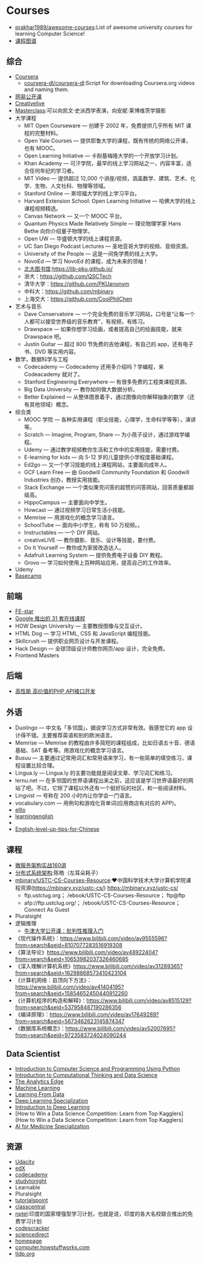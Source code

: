 # Courses

* [prakhar1989/awesome-courses](https://github.com/prakhar1989/awesome-courses):List of awesome university courses for learning Computer Science!
* [课程图谱](http://coursegraph.com/navigation/)

## 综合

* [Coursera](https://www.coursera.org/)
    - [coursera-dl/coursera-dl](https://github.com/coursera-dl/coursera-dl):Script for downloading Coursera.org videos and naming them.
* [网易公开课](https://study.163.com)
* [Creativelive](https://www.creativelive.com/)
* [Masterclass](https://www.masterclass.com/):可以向凯文·史派西学表演，向安妮·莱博维茨学摄影
* 大学课程
    - MIT Open Courseware — 创建于 2002 年，免费提供几乎所有 MIT 课程的完整材料。
    - Open Yale Courses — 提供耶鲁大学的课程，既有传统的网络公开课，也有 MOOC。
    - Open Learning Initiative — 卡耐基梅隆大学的一个开放学习计划。
    - Khan Academy — 可汗学院，最早的线上学习网站之一，内容丰富，适合任何年纪的学习者。
    - MIT Video — 提供超过 12,000 个讲座/视频，涵盖数学、建筑、艺术、化学、生物、人文社科、物理等领域。
    - Stanford Online — 斯坦福大学的线上学习平台。
    - Harvard Extension School: Open Learning Initiative — 哈佛大学的线上课程视频精选。
    - Canvas Network — 又一个 MOOC 平台。
    - Quantum Physics Made Relatively Simple — 理论物理学家 Hans Bethe 向你介绍量子物理学。
    - Open UW — 华盛顿大学的线上课程资源。
    - UC San Diego Podcast Lectures — 圣地亚哥大学的视频、音频资源。
    - University of the People — 这是一间免学费的线上大学。
    - NovoEd — 学习 NovoEd 的课程，成为未来的领袖！
    - [北大图书馆](https://github.com/lib-pku/libpku):https://lib-pku.github.io/
    - 浙大：https://github.com/QSCTech
    - 清华大学：https://github.com/PKUanonym
    - 中科大：https://github.com/mbinary
    - 上海交大：https://github.com/CoolPhilChen
* 艺术与音乐
    - Dave Conservatoire — 一个完全免费的音乐学习网站，口号是“让每一个人都可以接受世界级的音乐教育”，有视频，有练习。
    - Drawspace — 如果你想学习绘画，或者提高自己的绘画技能，就来 Drawspace 吧。
    - Justin Guitar — 超过 800 节免费的吉他课程，有自己的 app，还有电子书、DVD 等实用内容。
*   数学，数据科学与工程
    - Codecademy — Codecademy 还用多介绍吗？学编程，来 Codeacademy 就对了。
    - Stanford Engineering Everywhere — 有很多免费的工程类课程资源。
    - Big Data University — 教你如何做大数据分析。
    - Better Explained — 从整体图景着手，通过图像向你解释抽象的数学（还有其他领域）概念。
*   综合类
    - MOOC 学院 — 各种实用课程（职业技能，心理学，生命科学等等），演讲等。
    - Scratch — Imagine, Program, Share — 为小孩子设计，通过游戏学编程。
    - Udemy — 通过教学视频教你生活和工作中的实用技能，需要付费。
    - E-learning for kids — 向 5-12 岁的儿童提供小学程度基础课程。
    - Ed2go — 又一个学习技能的线上课程网站，主要面向成年人。
    - GCF Learn Free — 由 Goodwill Community Foundation 和 Goodwill Industries 创办，教授实用技能。
    - Stack Exchange — 一个类似果壳问答的超赞的问答网站，回答质量都超级高。
    - HippoCampus — 主要面向中学生。
    - Howcast — 通过视频学习日常生活小技能。
    - Memrise — 用游戏化的概念学习语言。
    - SchoolTube — 面向中小学生，称有 50 万视频。。
    - Instructables — 一个 DIY 网站。
    - creativeLIVE — 教你摄影、音乐、设计等技能，要付费。
    - Do It Yourself — 教你成为家居改造达人。
    - Adafruit Learning System — 提供免费电子设备 DIY 教程。
    - Grovo — 学习如何使用上百种网站应用，提高自己的工作效率。
*  Udemy
* [Basecamp](https://basecamp.com)

## 前端

* [FE-star](https://github.com/FE-star)
* [Google 推出的 31 套在线课程](https://chinagdg.org/2015/12/google-%E6%8E%A8%E5%87%BA%E7%9A%84-31-%E5%A5%97%E5%9C%A8%E7%BA%BF%E8%AF%BE%E7%A8%8B/)
* HOW Design University — 主要教授图像与交互设计。
* HTML Dog — 学习 HTML, CSS 和 JavaScript 编程技能。
* Skillcrush — 提供职业网页设计与开发课程。
* Hack Design — 全球顶级设计师教你网页/app 设计，完全免费。
* Frontend Masters

## 后端

* [高性能 高价值的PHP API接口开发](https://coding.imooc.com/class/122.html)

## 外语

* Duolingo — 中文名「多邻国」，据说学习方式非常有效。我感觉它的 app 设计得不错。主要推荐英语和别的欧洲语言。
* Memrise — Memrise 的教程由许多简短的课程组成，比如日语五十音、德语基础、SAT 备考等。用游戏化的概念学习语言。
* Busuu — 主要通过记常用词汇和常用语来学习，有一些简单的填空练习，课程设置比较合理。
* Lingua.ly — Lingua.ly 的主要功能就是阅读文章、学习词汇和练习。
* lernu.net — 在多邻国的世界语课程出来之前，这应该是学习世界语最好的网站了吧。不过，它除了课程以外还有一个挺好玩的社区，和一些阅读材料。
* Lingvist — 号称在 200 小时内让你学会一门语言。
* vocabulary.com — 用例句和游戏化背单词(应用商店有对应的 APP)。
* [elllo](http://www.elllo.org/)
* [learningenglish](http://www.bbc.co.uk/learningenglish/)
* [](http://www.sparknotes.com/)
* [English-level-up-tips-for-Chinese](https://byoungd.gitbooks.io/english-level-up-tips-for-chinese/content/)

## 课程

* [微服务架构实战160讲]()
* [分布式系统架构]():陈皓（左耳朵耗子）
* [mbinary/USTC-CS-Courses-Resource](https://github.com/mbinary/USTC-CS-Courses-Resource):❤️中国科学技术大学计算机学院课程资源(https://mbinary.xyz/ustc-cs/) https://mbinary.xyz/ustc-cs/
    - ftp.ustclug.org； /ebook/USTC-CS-Courses-Resource； ftp@ftp
    - afp://ftp.ustclug.org/； /ebook/USTC-CS-Courses-Resource； Connect As Guest
* Pluralsight
* 逻辑推理
    - [牛津大学公开课：批判性推理入门](https://www.bilibili.com/video/av2576527/)
* 《现代操作系统》：https://www.bilibili.com/video/av9555596?from=search&seid=8107077283516919308
* 《算法导论》https://www.bilibili.com/video/av48922404?from=search&seid=10653982037326460685
* 《深入理解计算机系统》https://www.bilibili.com/video/av31289365?from=search&seid=16298868573410423104
* 《计算机网络：自顶向下方法》：https://www.bilibili.com/video/av41404195?from=search&seid=15854652450440912260
* 《计算机程序的构造和解释》：https://www.bilibili.com/video/av8515129?from=search&seid=537958487190286356
* 《编译原理》：https://www.bilibili.com/video/av17649289?from=search&seid=5673462623145874347
* 《数据库系统概念》：https://www.bilibili.com/video/av52007695?from=search&seid=9723583724024090244

## Data Scientist

* [Introduction to Computer Science and Programming Using Python](https://www.edx.org/course/introduction-to-computer-science-and-programming-7)
* [Introduction to Computational Thinking and Data Science](https://www.edx.org/course/introduction-to-computational-thinking-and-data-4)
* [The Analytics Edge](https://www.edx.org/course/the-analytics-edge)
* [Machine Learning](https://www.coursera.org/learn/machine-learning)
* [Learning From Data](https://www.edx.org/course/learning-from-data-introductory-machine-learning)
* [Deep Learning Specialization](https://www.coursera.org/specializations/deep-learning)
* [Introduction to Deep Learning](https://www.coursera.org/learn/intro-to-deep-learning)
* [How to Win a Data Science Competition: Learn from Top Kagglers](How to Win a Data Science Competition: Learn from Top Kagglers)
* [AI for Medicine Specialization](https://www.coursera.org/specializations/ai-for-medicine)

## 资源

* [Udacity](https://www.udacity.com/)
* [edX](https://www.edx.org/)
* [codecademy](https://www.codecademy.com/)
* [studytonight](https://www.studytonight.com/)
* Learnable
* Pluralsight
* [tutorialspoint](https://www.tutorialspoint.com/index.htm)
* [classcentral](https://www.classcentral.com/)
* [nptel](https://nptel.ac.in/):印度的国家增强型学习计划，也就是说，印度的各大名校联合推出的免费学习计划
* [codescracker](link)
* [sciencedirect](link)
* [homepage](https://homepage.cs.uri.edu/faculty/wolfe/book/Readings/Reading01.htm)
* [computer.howstuffworks.com](link)
* [tldp.org](link)
